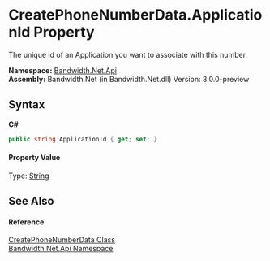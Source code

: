 ﻿# CreatePhoneNumberData.ApplicationId Property 
 

The unique id of an Application you want to associate with this number.

**Namespace:**&nbsp;<a href ="N_Bandwidth_Net_Api.md">Bandwidth.Net.Api</a><br />**Assembly:**&nbsp;Bandwidth.Net (in Bandwidth.Net.dll) Version: 3.0.0-preview

## Syntax

**C#**<br />
``` C#
public string ApplicationId { get; set; }
```


#### Property Value
Type: <a href="http://msdn2.microsoft.com/en-us/library/s1wwdcbf" target="_blank">String</a>

## See Also


#### Reference
<a href ="T_Bandwidth_Net_Api_CreatePhoneNumberData.md">CreatePhoneNumberData Class</a><br /><a href ="N_Bandwidth_Net_Api.md">Bandwidth.Net.Api Namespace</a><br />